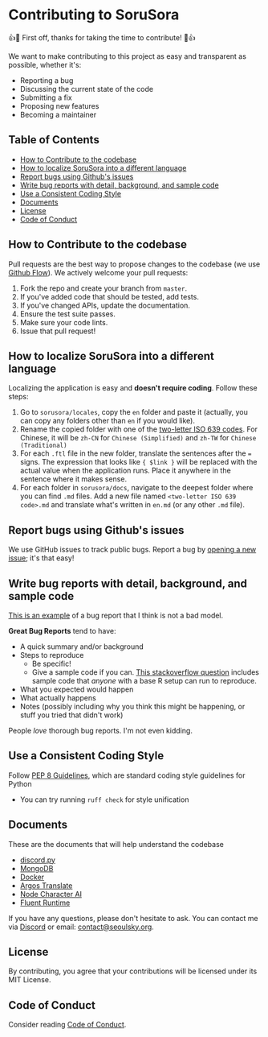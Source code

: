 # Contributing to SoruSora

:+1::tada: First off, thanks for taking the time to contribute! :tada::+1:

We want to make contributing to this project as easy and transparent as possible, whether it's:

- Reporting a bug
- Discussing the current state of the code
- Submitting a fix
- Proposing new features
- Becoming a maintainer

## Table of Contents

- [How to Contribute to the codebase](#how-to-contribute-to-the-codebase)
- [How to localize SoruSora into a different language](#how-to-localize-sorusora-into-a-different-language)
- [Report bugs using Github's issues](#report-bugs-using-githubs-issues)
- [Write bug reports with detail, background, and sample code](#write-bug-reports-with-detail-background-and-sample-code)
- [Use a Consistent Coding Style](#use-a-consistent-coding-style)
- [Documents](#documents)
- [License](#license)
- [Code of Conduct](#code-of-conduct)

## How to Contribute to the codebase

Pull requests are the best way to propose changes to the codebase (we use [Github Flow](https://guides.github.com/introduction/flow/index.html)). We actively welcome your pull requests:

1. Fork the repo and create your branch from `master`.
2. If you've added code that should be tested, add tests.
3. If you've changed APIs, update the documentation.
4. Ensure the test suite passes.
5. Make sure your code lints.
6. Issue that pull request!

## How to localize SoruSora into a different language

Localizing the application is easy and **doesn't require coding**. Follow these steps:

1. Go to `sorusora/locales`, copy the `en` folder and paste it (actually, you can copy any folders other than `en` if you would like).
2. Rename the copied folder with one of the [two-letter ISO 639 codes](https://en.wikipedia.org/wiki/List_of_ISO_639_language_codes). For Chinese, it will be `zh-CN` for `Chinese (Simplified)` and `zh-TW` for `Chinese (Traditional)`
3. For each `.ftl` file in the new folder, translate the sentences after the `=` signs. The expression that looks like `{ $link }` will be replaced with the actual value when the application runs. Place it anywhere in the sentence where it makes sense.
4. For each folder in `sorusora/docs`, navigate to the deepest folder where you can find `.md` files. Add a new file named `<two-letter ISO 639 code>.md` and translate what's written in `en.md` (or any other `.md` file).

## Report bugs using Github's issues

We use GitHub issues to track public bugs. Report a bug by [opening a new issue](https://github.com/SeoulSKY/SoruSora/issues); it's that easy!

## Write bug reports with detail, background, and sample code

[This is an example](http://stackoverflow.com/q/12488905/180626) of a bug report that I think is not a bad model.

**Great Bug Reports** tend to have:

- A quick summary and/or background
- Steps to reproduce
  - Be specific!
  - Give a sample code if you can. [This stackoverflow question](http://stackoverflow.com/q/12488905/180626) includes sample code that _anyone_ with a base R setup can run to reproduce.
- What you expected would happen
- What actually happens
- Notes (possibly including why you think this might be happening, or stuff you tried that didn't work)

People _love_ thorough bug reports. I'm not even kidding.

## Use a Consistent Coding Style

Follow [PEP 8 Guidelines](https://peps.python.org/pep-0008/), which are standard coding style guidelines for Python

- You can try running `ruff check` for style unification

## Documents

These are the documents that will help understand the codebase

- [discord.py](https://discordpy.readthedocs.io/en/latest/)
- [MongoDB](https://www.mongodb.com/docs/drivers/motor/)
- [Docker](https://docs.docker.com)
- [Argos Translate](https://www.argosopentech.com)
- [Node Character AI](https://github.com/realcoloride/node_characterai)
- [Fluent Runtime](https://projectfluent.org/python-fluent/fluent.runtime/stable/usage.html)

If you have any questions, please don't hesitate to ask. You can contact me via [Discord](https://discord.seoulsky.org) or email: contact@seoulsky.org.

## License

By contributing, you agree that your contributions will be licensed under its MIT License.

## Code of Conduct

Consider reading [Code of Conduct](https://github.com/SeoulSKY/SoruSora/blob/master/docs/CODE_OF_CONDUCT.md).
